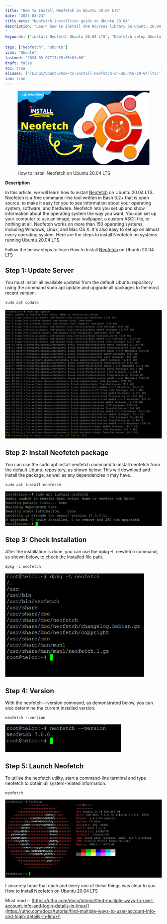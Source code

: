```yaml
---
title: "How to Install Neofetch on Ubuntu 20.04 LTS"
date: "2023-03-23"
title_meta: "Neofetch installtion guide on Ubuntu 20.04"
description: "Learn how to install the Ncurses library on Ubuntu 20.04 with this comprehensive guide. Follow these step-by-step instructions to set up Ncurses, a terminal interface library for developing text-based applications, on your Ubuntu 20.04 system.
"
keywords: ["install Neofetch Ubuntu 20.04 LTS", "Neofetch setup Ubuntu 20.04 LTS", "Ubuntu 20.04 LTS Neofetch installation guide", "system information tool Ubuntu", "Ubuntu Neofetch tutorial", "Neofetch installation steps Ubuntu 20.04 LTS", "Linux system information Ubuntu", "Neofetch Ubuntu 20.04 LTS instructions"]

tags: ["Neofetch", "ubuntu"]
icon: "Ubuntu"
lastmod: "2024-03-07T17:25:05+01:00"
draft: false
toc: true
aliases: ['/Linux/Ubuntu/how-to-install-neofetch-on-ubuntu-20-04-lts/']
tab: true
---
```


<figure>

![How to Install Neofetch on Ubuntu 20.04 LTS](images/How-to-Install-Neofetch-on-Ubuntu-20.04-LTS-1-1024x576.png)

<figcaption>

How to Install Neofetch on Ubuntu 20.04 LTS

</figcaption>

</figure>

**Description**

In this article, we will learn how to install [Neofetch](https://utho.com/docs/tutorial/how-do-i-find-my-apache-version-in-plesk/) on Ubuntu 20.04 LTS. Neofetch is a free command-line tool written in Bash 3.2+ that is open source. to make it easy for you to see information about your operating system, software, and hardware. Neofetch lets you set up and show information about the operating system the way you want. You can set up your computer to use an image, your wallpaper, a custom ASCII file, or nothing at all. Neofetch works on more than 150 operating systems, including Windows, Linux, and Mac OS X. It's also easy to set up on almost every operating system. Here are the steps to install Neofetch on systems running Ubuntu 20.04 LTS.

Follow the below steps to learn How to Install [Neofetch](https://en.wikipedia.org/wiki/Neofetch) on Ubuntu 20.04 LTS

## Step 1: Update Server

You must install all available updates from the default Ubuntu repository using the command sudo apt update and upgrade all packages to the most recent version.

```
sudo apt update
```
![updating server](images/image-885-1024x845.png)

## Step 2: Install Neofetch package

You can use the sudo apt install neofetch command to install neofetch from the default Ubuntu repository, as shown below. This will download and install the package, as well as any dependencies it may have.

```
sudo apt install neofetch
```
![installing neofetch package](images/image-886.png)

## Step 3: Check Installation

After the installation is done, you can use the dpkg -L newfetch command, as shown below, to check the installed file path.

```
dpkg -L neofetch
```
![ubuntu](images/image-887.png)

## Step 4: Version

With the neofetch —version command, as demonstrated below, you can also determine the current installed version.

```
neofetch --version
```
![neofetch package version](images/image-888.png)

## Step 5: Launch Neofetch

To utilise the neofetch utility, start a command-line terminal and type neofetch to obtain all system-related information.

```
neofetch
```
![neofetch package](images/image-889.png)

I sincerely hope that each and every one of these things was clear to you. How to Install Neofetch on Ubuntu 20.04 LTS

Must read :- [https://utho.com/docs/tutorial/find-multiple-ways-to-user-account-info-and-login-details-in-linux/](https://utho.com/docs/tutorial/find-multiple-ways-to-user-account-info-and-login-details-in-linux/)

